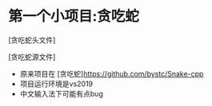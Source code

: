 # 第一个小项目:贪吃蛇
   [贪吃蛇头文件]
   
   [贪吃蛇源文件]

   - 原来项目在
[贪吃蛇]https://github.com/bystc/Snake-cpp
   - 项目运行环境是vs2019
   - 中文输入法下可能有点bug
